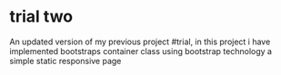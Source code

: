 # trial two
An updated version of my previous project #trial, in this project i have implemented bootstraps container class using bootstrap technology
a simple static responsive page

